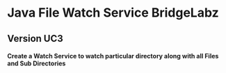 # Java File Watch Service BridgeLabz
## Version UC3
#### Create a Watch Service to watch particular directory along with all Files and Sub Directories 